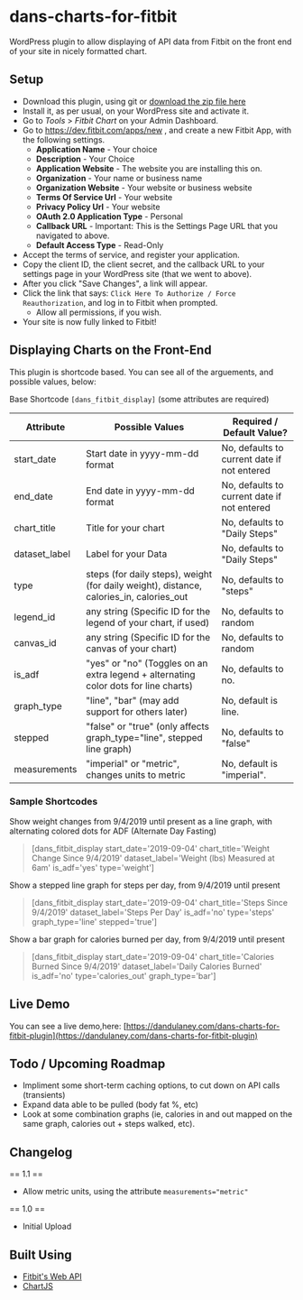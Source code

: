 # dans-charts-for-fitbit
WordPress plugin to allow displaying of API data from Fitbit on the front end of your site in nicely formatted chart.

## Setup
* Download this plugin, using git or [download the zip file here](https://github.com/duplaja/dans-charts-for-fitbit/archive/master.zip)
* Install it, as per usual, on your WordPress site and activate it.
* Go to *Tools* > *Fitbit Chart* on your Admin Dashboard.
* Go to https://dev.fitbit.com/apps/new , and create a new Fitbit App, with the following settings.
    - **Application Name** - Your choice
    - **Description** - Your Choice
    - **Application Website** - The website you are installing this on.
    - **Organization** - Your name or business name
    - **Organization Website** - Your website or business website
    - **Terms Of Service Url** - Your website
    - **Privacy Policy Url** - Your website
    - **OAuth 2.0 Application Type** - Personal
    - **Callback URL** - Important: This is the Settings Page URL that you navigated to above. 
    - **Default Access Type** - Read-Only
* Accept the terms of service, and register your application.
* Copy the client ID, the client secret, and the callback URL to your settings page in your WordPress site (that we went to above).
* After you click "Save Changes", a link will appear.
* Click the link that says: `Click Here To Authorize / Force Reauthorization`, and log in to Fitbit when prompted.
    - Allow all permissions, if you wish.
* Your site is now fully linked to Fitbit!

## Displaying Charts on the Front-End

This plugin is shortcode based. You can see all of the arguements, and possible values, below:

Base Shortcode `[dans_fitbit_display]` (some attributes are required)

| Attribute     | Possible Values                 | Required / Default Value?                   |
|---------------|---------------------------------|---------------------------------------------|
| start_date    | Start date in yyyy-mm-dd format | No, defaults to current date if not entered |
| end_date      | End date in yyyy-mm-dd format   | No, defaults to current date if not entered |
| chart_title   | Title for your chart            | No, defaults to "Daily Steps"               |
| dataset_label | Label for your Data             | No, defaults to "Daily Steps"               |
| type      | steps (for daily steps), weight (for daily weight), distance, calories_in, calories_out | No, defaults to "steps"   |
| legend_id | any string (Specific ID for the legend of your chart, if used)                          | No, defaults to random    |
| canvas_id | any string (Specific ID for the canvas of your chart)                                   | No, defaults to random    |
| is_adf    | "yes" or "no" (Toggles on an extra legend + alternating color dots for line charts)     | No, defaults to no.       |
| graph_type | "line", "bar" (may add support for others later) | No, default is line. |
| stepped | "false" or "true" (only affects graph_type="line", stepped line graph) | No, defaults to "false" |
| measurements | "imperial" or "metric", changes units to metric | No, default is "imperial". |

### Sample Shortcodes

Show weight changes from 9/4/2019 until present as a line graph, with alternating colored dots for ADF (Alternate Day Fasting)
> [dans_fitbit_display start_date='2019-09-04' chart_title='Weight Change Since 9/4/2019' dataset_label='Weight (lbs) Measured at 6am' is_adf='yes' type='weight']

Show a stepped line graph for steps per day, from 9/4/2019 until present
> [dans_fitbit_display start_date='2019-09-04' chart_title='Steps Since 9/4/2019' dataset_label='Steps Per Day' is_adf='no' type='steps' graph_type='line' stepped='true']

Show a bar graph for calories burned per day, from 9/4/2019 until present

> [dans_fitbit_display start_date='2019-09-04' chart_title='Calories Burned Since 9/4/2019' dataset_label='Daily Calories Burned' is_adf='no' type='calories_out' graph_type='bar']

## Live Demo

You can see a live demo,here: [https://dandulaney.com/dans-charts-for-fitbit-plugin](https://dandulaney.com/dans-charts-for-fitbit-plugin)

## Todo / Upcoming Roadmap
* Impliment some short-term caching options, to cut down on API calls (transients)
* Expand data able to be pulled (body fat %, etc)
* Look at some combination graphs (ie, calories in and out mapped on the same graph, calories out + steps walked, etc).

## Changelog

== 1.1 ==
- Allow metric units, using the attribute `measurements="metric"`

== 1.0 ==
- Initial Upload

## Built Using
* [Fitbit's Web API ](https://dev.fitbit.com/build/reference/web-api/)
* [ChartJS](https://www.chartjs.org/)
